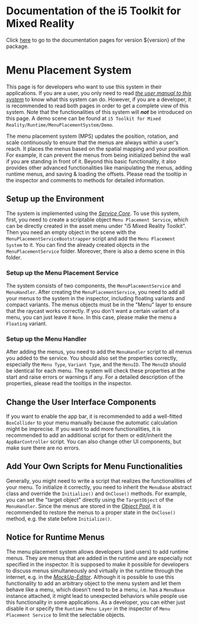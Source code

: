 # Documentation of the i5 Toolkit for Mixed Reality

Click [here](https://rwth-acis.github.io/i5-Toolkit-for-Mixed-Reality/${version}/index.html) to go to the documentation pages for version ${version} of the package.

# Menu Placement System

This page is for developers who want to use this system in their applications. If you are a user, you only need to read [_the user manual to this system_](https://github.com/rwth-acis/VIAProMa/wiki/Menu-Placement-System#menu-placement-system) to know what this system can do. However, if you are a developer, it is recommended to read both pages in order to get a complete view of this system. Note that the functionalities of this system will _**not**_ be introduced on this page. A demo scene can be found at `i5 Toolkit for Mixed Reality/Runtime/MenuPlacementSystem/Demo`.

The menu placement system (MPS) updates the position, rotation, and scale continuously to ensure that the menus are always within a user's reach. It places the menus based on the spatial mapping and your position. For example, it can prevent the menus from being initialized behind the wall if you are standing in front of it. Beyond this basic functionality, it also provides other advanced functionalities like manipulating the menus, adding runtime menus, and saving & loading the offsets. Please read the tooltip in the inspector and comments to methods for detailed information.

## Setup up the Environment

The system is implemented using the [_Service Core_](https://rwth-acis.github.io/i5-Toolkit-for-Unity/1.6.4/manual/Service-Core.html). To use this system, first, you need to create a scriptable object `Menu Placement Service`, which can be directly created in the asset menu under "i5 Mixed Reality Toolkit". Then you need an empty object in the scene with the `MenuPlacementServiceBootstrapper` script and add the `Menu Placement System` to it. You can find the already created objects in the `MenuPlacementService` folder. Moreover, there is also a demo scene in this folder.

### Setup up the Menu Placement Service 

The system consists of two components, the `MenuPlacementService` and `MenuHandler`. After creating the `MenuPlacementService`, you need to add all your menus to the system in the inspector, including floating variants and compact variants. The menus objects must be in the "Menu" layer to ensure that the raycast works correctly. If you don't want a certain variant of a menu, you can just leave it `None`. In this case, please make the menu a `Floating` variant.

### Setup up the Menu Handler

After adding the menus, you need to add the `MenuHandler` script to all menus you added to the service. You should also set the properties correctly, especially the `Menu Type`, `Variant Type`, and the `MenuID`. The `MenuID` should be identical for each menu. The system will check these properties at the start and raise errors or warnings if any. For a detailed description of the properties, please read the tooltips in the inspector.

## Change the User Interface Components

If you want to enable the app bar, it is recommended to add a well-fitted `BoxCollider` to your menu manually because the automatic calculation might be imprecise. If you want to add more functionalities, it is recommended to add an additional script for them or edit/inherit the `AppBarController` script. You can also change other UI components, but make sure there are no errors.

## Add Your Own Scripts for Menu Functionalities

Generally, you might need to write a script that realizes the functionalities of your menu. To initialize it correctly, you need to inherit the `MenuBase` abstract class and override the `Initialize()` and `OnClose()` methods. For example, you can set the "target object" directly using the `TargetObject` of the `MenuHandler`. Since the menus are stored in the [_Object Pool_](https://rwth-acis.github.io/i5-Toolkit-for-Unity/1.6.4/manual/Object-Pool.html), it is recommended to restore the menus to a proper state in the `OnClose()` method, e.g. the state before `Initialize()`.

## Notice for Runtime Menus

The menu placement system allows developers (and users) to add runtime menus. They are menus that are added in the runtime and are especially not specified in the inspector. It is supposed to make it possible for developers to discuss menus simultaneously and virtually in the runtime through the internet, e.g. in the [_MockUp-Editor_](https://github.com/rwth-acis/VIAProMa/tree/origin/mockupEditor). Although it is possible to use this functionality to add an arbitrary object to the menu system and let them behave like a menu, which doesn't need to be a menu, i.e. has a `MenuBase` instance attached, it might lead to unexpected behaviors while people use this functionality in some applications. As a developer, you can either just disable it or specify the `Runtime Menu Layer` in the inspector of `Menu Placement Service` to limit the selectable objects.

